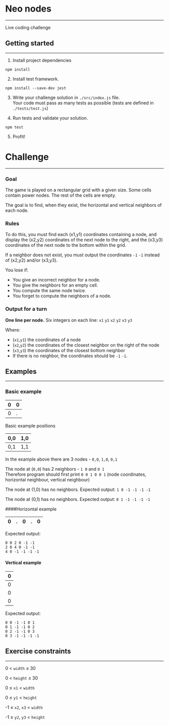 # Neo nodes

---
Live coding challenge

## Getting started 

---

1. Install project dependencies
```
npm install
```

2. Install test framework.

```
npm install --save-dev jest
```

3. Write your challenge solution in `./src/index.js` file.</br>
   Your code must pass as many tests as possible (tests are defined in `./tests/test.js`)</br>
   

4. Run tests and validate your solution.

```
npm test
```

5. Profit!


# Challenge 

---

### Goal

The game is played on a rectangular grid with a given size. Some cells contain power nodes. The rest of the cells are empty.

The goal is to find, when they exist, the horizontal and vertical neighbors of each node.


### Rules

To do this, you must find each (x1,y1) coordinates containing a node, and display the (x2,y2) coordinates of the next node to the right, and the (x3,y3) coordinates of the next node to the bottom within the grid.

If a neighbor does not exist, you must output the coordinates `-1` `-1` instead of (x2,y2) and/or (x3,y3).


You lose if:
- You give an incorrect neighbor for a node.
- You give the neighbors for an empty cell.
- You compute the same node twice.
- You forget to compute the neighbors of a node.

### Output for a turn
**One line per node.** Six integers on each line: `x1` `y1` `x2` `y2` `x3` `y3`

Where:
- (`x1`,`y1`) the coordinates of a node
- (`x2`,`y2`) the coordinates of the closest neighbor on the right of the node
- (`x3`,`y3`) the coordinates of the closest bottom neighbor
- If there is no neighbor, the coordinates should be `-1` `-1`.

## Examples

---

### Basic example

| 0 | 0 |
|---|---|
| 0 | . |

Basic example positions

| 0,0 | 1,0 |
|---|---|
| 0,1 | 1,1 |

In the example above there are 3 nodes - `0,0`, `1,0`, `0,1`

The node at (`0,0`) has 2 neighbors - `1 0` and `0 1`</br>
Therefore program should first print `0 0 1 0 0 1` (node coordinates, horizontal neighbour, vertical neighbour)

The node at (1,0) has no neighbors. Expected output: `1 0 -1 -1 -1 -1`

The node at (0,1) has no neighbors. Expected output: `0 1 -1 -1 -1 -1`




####Horizontal example

| 0 | . | 0 | . | 0 | 
|---|---|---|---|---|

Expected output:
```
0 0 2 0 -1 -1
2 0 4 0 -1 -1
4 0 -1 -1 -1 -1
```


#### Vertical example

| 0 |
|---|
| 0 |
| 0 |
| 0 |

Expected output:

``` 
0 0 -1 -1 0 1
0 1 -1 -1 0 2
0 2 -1 -1 0 3
0 3 -1 -1 -1 -1
```

## Exercise constraints

---

0 < `width` ≤ 30

0 < `height` ≤ 30

0 ≤ `x1` < `width`

0 ≤ `y1` < `height`

-1 ≤ `x2`, `x3` < `width`

-1 ≤ `y2`, `y3` < `height`
